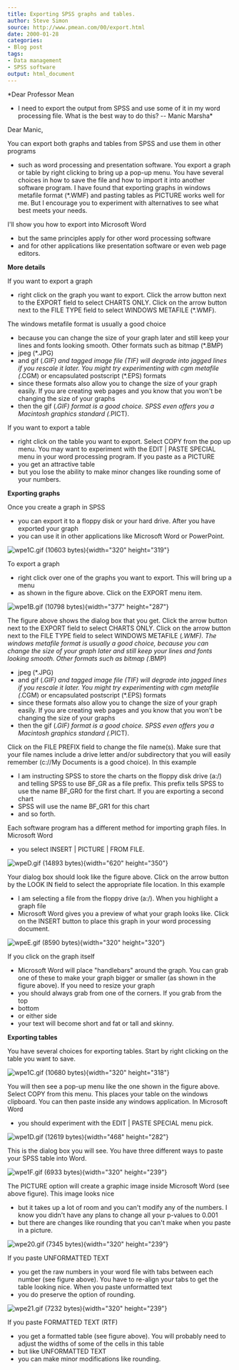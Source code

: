 ```yaml
---
title: Exporting SPSS graphs and tables.
author: Steve Simon
source: http://www.pmean.com/00/export.html
date: 2000-01-28
categories:
- Blog post
tags:
- Data management
- SPSS software
output: html_document
---
```


*Dear Professor Mean
- I need to export the output from SPSS and use some
of it in my word processing file. What is the best way to do this? --
Manic Marsha*

<!---More--->

Dear Manic,

You can export both graphs and tables from SPSS and use them in other
programs
- such as word processing and presentation software. You
export a graph or table by right clicking to bring up a pop-up menu.
You have several choices in how to save the file and how to import it
into another software program. I have found that exporting graphs in
windows metafile format (*.WMF) and pasting tables as PICTURE works
well for me. But I encourage you to experiment with alternatives to
see what best meets your needs.

I'll show you how to export into Microsoft Word
- but the same
principles apply for other word processing software
- and for other
applications like presentation software or even web page editors.

**More details**

If you want to export a graph
- right click on the graph you want to
export. Click the arrow button next to the EXPORT field to select
CHARTS ONLY. Click on the arrow button next to the FILE TYPE field to
select WINDOWS METAFILE (*.WMF).

The windows metafile format is usually a good choice
- because you can
change the size of your graph later and still keep your lines and
fonts looking smooth. Other formats such as bitmap (*.BMP)
- jpeg
(*.JPG)
- and gif (*.GIF) and tagged image file (TIF) will degrade
into jagged lines if you rescale it later. You might try experimenting
with cgm metafile (*.CGM) or encapsulated postscript (*.EPS)
formats
- since these formats also allow you to change the size of your
graph easily. If you are creating web pages and you know that you
won't be changing the size of your graphs
- then the gif (*.GIF)
format is a good choice. SPSS even offers you a Macintosh graphics
standard (*.PICT).

If you want to export a table
- right click on the table you want to
export. Select COPY from the pop up menu. You may want to experiment
with the EDIT | PASTE SPECIAL menu in your word processing program.
If you paste as a PICTURE
- you get an attractive table
- but you lose
the ability to make minor changes like rounding some of your numbers.

**Exporting graphs**

Once you create a graph in SPSS
- you can export it to a floppy disk or
your hard drive. After you have exported your graph
- you can use it in
other applications like Microsoft Word or PowerPoint.

![wpe1C.gif (10603 bytes)](http://www.pmean.com/images/02/export01.gif){width="320"
height="319"}

To export a graph
- right click over one of the graphs you want to
export. This will bring up a menu
- as shown in the figure above. Click
on the EXPORT menu item.

![wpe1B.gif (10798 bytes)](http://www.pmean.com/images/02/export02.gif){width="377"
height="287"}

The figure above shows the dialog box that you get. Click the arrow
button next to the EXPORT field to select CHARTS ONLY. Click on the
arrow button next to the FILE TYPE field to select WINDOWS METAFILE
(*.WMF). The windows metafile format is usually a good choice,
because you can change the size of your graph later and still keep
your lines and fonts looking smooth. Other formats such as bitmap
(*.BMP)
- jpeg (*.JPG)
- and gif (*.GIF) and tagged image file (TIF)
will degrade into jagged lines if you rescale it later. You might try
experimenting with cgm metafile (*.CGM) or encapsulated postscript
(*.EPS) formats
- since these formats also allow you to change the
size of your graph easily. If you are creating web pages and you know
that you won't be changing the size of your graphs
- then the gif
(*.GIF) format is a good choice. SPSS even offers you a Macintosh
graphics standard (*.PICT).

Click on the FILE PREFIX field to change the file name(s). Make sure
that your file names include a drive letter and/or subdirectory that
you will easily remember (c://My Documents is a good choice). In this
example
- I am instructing SPSS to store the charts on the floppy disk
drive (a:/) and telling SPSS to use BF_GR as a file prefix. This
prefix tells SPSS to use the name BF_GR0 for the first chart. If you
are exporting a second chart
- SPSS will use the name BF_GR1 for this
chart
- and so forth.

Each software program has a different method for importing graph
files. In Microsoft Word
- you select INSERT | PICTURE | FROM FILE.

![wpeD.gif (14893 bytes)](http://www.pmean.com/images/02/export03.gif){width="620"
height="350"}

Your dialog box should look like the figure above. Click on the arrow
button by the LOOK IN field to select the appropriate file location.
In this example
- I am selecting a file from the floppy drive (a:/).
When you highlight a graph file
- Microsoft Word gives you a preview of
what your graph looks like. Click on the INSERT button to place this
graph in your word processing document.

![wpeE.gif (8590 bytes)](http://www.pmean.com/images/02/export04.gif){width="320"
height="320"}

If you click on the graph itself
- Microsoft Word will place
"handlebars" around the graph. You can grab one of these to make
your graph bigger or smaller (as shown in the figure above). If you
need to resize your graph
- you should always grab from one of the
corners. If you grab from the top
- bottom
- or either side
- your text
will become short and fat or tall and skinny.

**Exporting tables**

You have several choices for exporting tables. Start by right clicking
on the table you want to save.

![wpe1C.gif (10680 bytes)](http://www.pmean.com/images/02/export05.gif){width="320"
height="318"}

You will then see a pop-up menu like the one shown in the figure
above. Select COPY from this menu. This places your table on the
windows clipboard. You can then paste inside any windows application.
In Microsoft Word
- you should experiment with the EDIT | PASTE
SPECIAL menu pick.

![wpe1D.gif (12619 bytes)](http://www.pmean.com/images/02/export06.gif){width="468"
height="282"}

This is the dialog box you will see. You have three different ways to
paste your SPSS table into Word.

![wpe1F.gif (6933 bytes)](http://www.pmean.com/images/02/export07.gif){width="320"
height="239"}

The PICTURE option will create a graphic image inside Microsoft Word
(see above figure). This image looks nice
- but it takes up a lot of
room and you can't modify any of the numbers. I know you didn't have
any plans to change all your p-values to 0.001
- but there are changes
like rounding that you can't make when you paste in a picture.

![wpe20.gif (7345 bytes)](http://www.pmean.com/images/02/export08.gif){width="320"
height="239"}

If you paste UNFORMATTED TEXT
- you get the raw numbers in your word
file with tabs between each number (see figure above). You have to
re-align your tabs to get the table looking nice. When you paste
unformatted text
- you do preserve the option of rounding.

![wpe21.gif (7232 bytes)](http://www.pmean.com/images/02/export09.gif){width="320"
height="239"}

If you paste FORMATTED TEXT (RTF)
- you get a formatted table (see
figure above). You will probably need to adjust the widths of some of
the cells in this table
- but like UNFORMATTED TEXT
- you can make minor
modifications like rounding.

